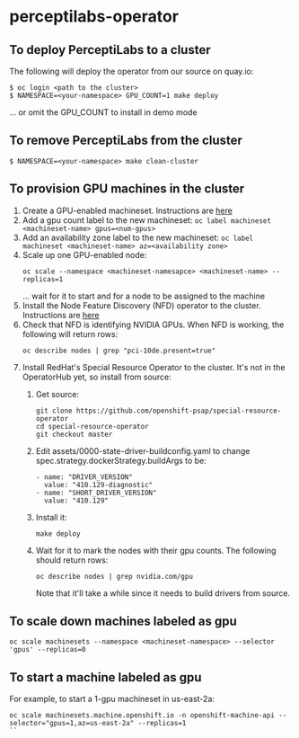 # perceptilabs-operator

## To deploy PerceptiLabs to a cluster

The following will deploy the operator from our source on quay.io:
```
$ oc login <path to the cluster>
$ NAMESPACE=<your-namespace> GPU_COUNT=1 make deploy
```
... or omit the GPU_COUNT to install in demo mode


## To remove PerceptiLabs from the cluster
```
$ NAMESPACE=<your-namespace> make clean-cluster
```

## To provision GPU machines in the cluster
1. Create a GPU-enabled machineset. Instructions are [here](https://blog.openshift.com/creating-a-gpu-enabled-node-with-openshift-4-2-in-amazon-ec2/)
1. Add a gpu count label to the new machineset: `oc label machineset <machineset-name> gpus=<num-gpus>`
1. Add an availability zone label to the new machineset: `oc label machineset <machineset-name> az=<availability zone>`
1. Scale up one GPU-enabled node:
   ```
   oc scale --namespace <machineset-namesapce> <machineset-name> --replicas=1
   ```
   ... wait for it to start and for a node to be assigned to the machine
1. Install the Node Feature Discovery (NFD) operator to the cluster. Instructions are [here](https://access.redhat.com/solutions/4734811)
1. Check that NFD is identifying NVIDIA GPUs. When NFD is working, the following will return rows:
   ```
   oc describe nodes | grep "pci-10de.present=true"
   ```
1. Install RedHat's Special Resource Operator to the cluster. It's not in the OperatorHub yet, so install from source:
   1. Get source:
      ```
      git clone https://github.com/openshift-psap/special-resource-operator
      cd special-resource-operator
      git checkout master
      ```
   1.  Edit assets/0000-state-driver-buildconfig.yaml to change spec.strategy.dockerStrategy.buildArgs to be:
   
       ```
       - name: "DRIVER_VERSION"
         value: "410.129-diagnostic"
       - name: "SHORT_DRIVER_VERSION"
         value: "410.129"
       ```
   1. Install it:
      ```
      make deploy
      ```
   1. Wait for it to mark the nodes with their gpu counts. The following should return rows:
      ```
      oc describe nodes | grep nvidia.com/gpu
      ```
      Note that it'll take a while since it needs to build drivers from source.

## To scale down machines labeled as gpu

```
oc scale machinesets --namespace <machineset-namespace> --selector 'gpus' --replicas=0
```

## To start a machine labeled as gpu

For example, to start a 1-gpu machineset in us-east-2a:
```
oc scale machinesets.machine.openshift.io -n openshift-machine-api --selector="gpus=1,az=us-east-2a" --replicas=1
``
